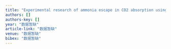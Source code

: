 ```yaml
---
title: "Experimental research of ammonia escape in CO2 absorption using ammonia solution in wetted-wall column"
authors: []
authors-key: []
year: "数据暂缺"
article-link: "数据暂缺"
venue: "数据暂缺"
bibex: "数据暂缺"
---
```

